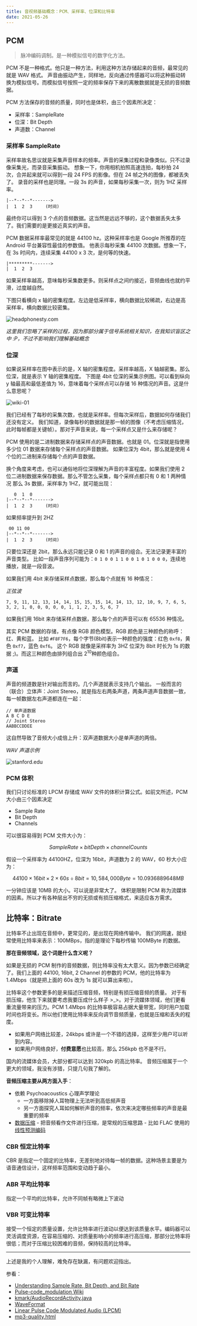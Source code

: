 ```yaml
---
title: 音视频基础概念：PCM、采样率、位深和比特率
date: 2021-05-26
---
```

## PCM

> 脉冲编码调制。是一种模拟信号的数字化方法。

PCM 不是一种格式。他只是一种方法，利用这种方法存储起来的音频，最常见的就是 WAV 格式。
声音由振动产生，同样地，反向通过传感器可以将这种振动转换为模拟信号。而模拟信号按照一定的频率保存下来的离散数据就是无损的音频数据。

PCM 方法保存的音频的质量，同时也是体积，由三个因素所决定：

* 采样率：SampleRate
* 位深：Bit Depth
* 声道数：Channel

### 采样率 SampleRate

采样率故名思议就是采集声音样本的频率。声音的采集过程和录像类似。只不过录像采集光，而录音采集振动。
想象一下，你用相机拍照高速连拍，每秒拍 24 次，合并起来就可以得到一段 24 FPS 的影像。但在 24 帧之外的图像，都被丢失了。
录音的采样也是同理。一段 3s 的声音，如果每秒采集一次，则为 1HZ 采样率。

```
|--*--*--*------->
|  1  2  3     (时间)
```

最终你可以得到 3 个点的音频数据。这当然是远远不够的，这个数据丢失太多了。我们需要的是更接近真实的声音。

PCM 数据采样率最常见的就是 44100 hz。这种采样率也是 Google 所推荐的在 Android 平台兼容性最佳的参数值。
他表示每秒采集 44100 次数据。想象一下，在 3s 时间内，连续采集 44100 x 3 次，是何等的快速。

```
|*********------->
|  1  2  3
```

如果采样率越高，意味每秒采集数更多。则采样点之间约接近，音频曲线也就约平滑，过度越自然。

下图只看横向 x 轴的密集程度。左边是低采样率，横向数据比较稀疏，右边是高采样率，横向数据比较密集。

![headphonesty.com](pasted-image-20210524193036.png)

*这里我们忽略了采样的过程，因为那部分属于信号系统相关知识，在我知识盲区之中 :P，不过不影响我们理解基础概念*

### 位深

如果说采样率在图中表示的是，X 轴的密集程度。采样率越高，X 轴越密集。那么位深，就是表示 Y 轴的密集程度。
下图是 4bit 位深的采集示例图。可以看到纵向 y 轴最高和最低差值为 16，意味着每个采样点可以存储 16 种情况的声音。这是什么意思呢？

![wiki-01](pasted-image-20210526183017.png)

我们已经有了每秒的采集次数，也就是采样率。但每次采样后，数据如何存储我们还没有定义。
我们知道，录像每秒的数据就是那一帧的图像（不考虑压缩情况，此时每帧都是关键帧）。那对于声音来说，每一个采样点又是什么来存储呢？

PCM 使用的是二进制数据来存储采样点的声音数据。也就是 01。位深就是指使用多少位 01 数据来存储每个采样点的声音数据。
如果位深为 4bit，那么就是使用 4 个位的二进制来存储每个点的声音数据。

换个角度来考虑，也可以通俗地将位深理解为声音的丰富程度。如果我们使用 2 位二进制数据来保存数据。那么不管怎么采集，每个采样点都只有 0 和 1 两种情况
那么 3s 数据，采样率为 1HZ，就可能出现：

```
   0  1  0
|--*--*--*------->
|  1  2  3     (时间)
```

如果频率提升到 2HZ

```
 00 11 00
|--*--*--*------->
|  1  2  3     (时间)
```

只要位深还是 2bit，那么永远只能记录 0 和 1 的声音的组合。无法记录更丰富的声音类型。
比如一段声音序列可能为：`0 1 0 0 1 1 0 0 1 0 1 0 0 0`，连续地播放，就是一段音波。

如果我们用 4bit 来存储采样点数据，那么每个点就有 16 种情况：

*正弦波*

```
7, 9, 11, 12, 13, 14, 14, 15, 15, 15, 14, 14, 13, 12, 10, 9, 7, 6, 5, 3, 2, 1, 0, 0, 0, 0, 0, 1, 1, 2, 3, 5, 6, 7
```

如果我们用 16bit 来存储采样点数据，那么每个点的声音可以有 65536 种情况。

其实 PCM 数据的存储，有点像 RGB 颜色模型。RGB 颜色是三种颜色的称呼：红、黄和蓝。
比如 `#F8F7F6`，每个字节(8bit)表示一种颜色的强度：红色 `0xf8`，黄色 `0xf7`，蓝色 `0xf6`。
这个 RGB 就像是采样率为 3HZ 位深为 8bit 时长为 1s 的数据 ;)。而这三种颜色由排列组合出 $2^{10}$种颜色组合。

### 声道

声音的频道数是针对输出而言的。几个声道就表示支持几个输出。
一般而言的（联合）立体声：Joint Stereo，就是指左右两条声道，两条声道声音数据一致，每一帧数据左右声道都连在一起：

```
// 单声道数据
A B C D E
// Joint Stereo
AABBCCDDEE
```

这自然导致了音频大小成倍上升：双声道数据大小是单声道的两倍。

*WAV 声道示例*

![stanford.edu](pasted-image-20210526173810.png)

### PCM 体积

我们只讨论标准的 LPCM 存储成 WAV 文件的体积计算公式。如前文所述，PCM 大小由三个因素决定

* Sample Rate
* Bit Depth
* Channels

可以很容易得到 PCM 文件大小为：

$$
SampleRate \times bitDepth \times channelCounts
$$

假设一个采样率为 44100HZ，位深为 16bit，声道数为 2  的 WAV，60 秒大小应为：

$$
44100 \times 16bit \times 2 \times 60s \div 8bit = 10,584,000 Byte = 10.0936889648 MB
$$

一分钟应该是 10MB 的大小。可以说是非常大了。
体积是限制 PCM 称为流媒体的因素。所以才有各种层出不穷的无损或有损压缩格式，来适应各方需求。

## 比特率：Bitrate

比特率不止出现在音频中，更常见的，是出现在网络传输中。
我们的网速，就经常使用比特率来表示：100MBps，指的是理论下每秒传输 100MByte 的数据。

**那在音频领域，这个词是什么含义呢？**

如果是无损的 PCM 制作的音频数据，则比特率没有太大意义。因为参数已经确定了。我们上面的 44100, 16bit, 2 Channel 的参数的 PCM，他的比特率为 1.4Mbps（就是把上面的 60s 改为 1s 就可以算出来啦）。

比特率这个参数更多的是来描述压缩音频，特别是有损压缩音频的质量。
对于有损压缩，他生下来就要考虑我要压成什么样子 >_>。对于流媒体领域，他们更看重流量带来的压力。PCM 1.4Mbps 的比特率极容易占据大量带宽，同时用户加载时间也将变长。所以他们使用比特率来反向调节音频质量，也就是压缩和丢失的程度。

* 如果用户网络比较差，24kbps 或许是一个不错的选择，这样至少用户可以听到内容。
* 如果用户网络良好，**付费意愿**也比较高，那么 256kpb 也不是不行。

国内的流媒体会员，大部分都可以达到 320kpb 的高比特率。
音频压缩属于一个更大的领域，我没有涉猎，只提几句我了解的。

**音频压缩主要从两方面入手**：

- 依赖 Psychoacoustics 心理声学理论
	- 一方面移除掉人耳物理上无法听到高低频声音
	- 另一方面探究人耳如何解析声音的频率，依次来决定哪些频率的声音是最重要的频率
- [数据压缩](https://zh.wikipedia.org/wiki/%E6%95%B0%E6%8D%AE%E5%8E%8B%E7%BC%A9)
  		- 把音频看作文件进行压缩，是常规的压缩思路
  		- 比如 FLAC 使用的 [线性预测编码](https://zh.wikipedia.org/wiki/%E7%BA%BF%E6%80%A7%E9%A2%84%E6%B5%8B%E7%BC%96%E7%A0%81)

### CBR 恒定比特率

CBR 是指定一个固定的比特率，无差别地对待每一帧的数据。这种场景主要是为语音通信设计，这样频率范围和变动趋于最小。

### ABR 平均比特率

指定一个平均的比特率，允许不同帧有略微上下波动

### VBR 可变比特率

接受一个恒定的质量设置，允许比特率进行波动以便达到该质量水平。编码器可以灵活调度资源，在容易压缩的、对质量影响小的频率进行高压缩，那部分比特率将很低；而对于压缩比较困难的音频，保持较高的比特率。

- - -

上述是我的个人理解，难免存在缺漏，有问题欢迎指出。

参看：

* [Understanding Sample Rate, Bit Depth, and Bit Rate](https://www.headphonesty.com/2019/07/sample-rate-bit-depth-bit-rate/)
* [Pulse-code_modulation Wiki](https://en.wikipedia.org/wiki/Pulse-code_modulation)
* [kmark/AudioRecordActivity.java](https://gist.github.com/kmark/d8b1b01fb0d2febf5770)
* [WaveFormat](https://ccrma.stanford.edu/courses/422-winter-2014/projects/WaveFormat/)
* [Linear Pulse Code Modulated Audio (LPCM)](https://www.loc.gov/preservation/digital/formats/fdd/fdd000011.shtml)
* [mp3-quality.html](http://www.harmjschoonhoven.com/mp3-quality.html)